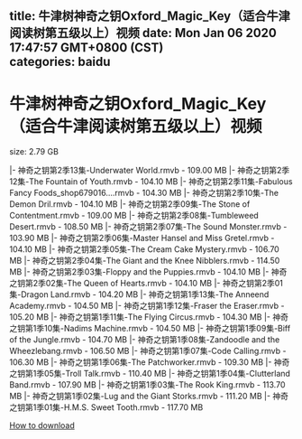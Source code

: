 
title: 牛津树神奇之钥Oxford_Magic_Key（适合牛津阅读树第五级以上）视频
date: Mon Jan 06 2020 17:47:57 GMT+0800 (CST)    
categories: baidu
---

# 牛津树神奇之钥Oxford_Magic_Key（适合牛津阅读树第五级以上）视频
size: 2.79 GB
 
 
|- 神奇之钥第2季13集-Underwater World.rmvb - 109.00 MB
|- 神奇之钥第2季12集-The Fountain of Youth.rmvb - 104.10 MB
|- 神奇之钥第2季11集-Fabulous Fancy Foods_shop679016....rmvb - 104.30 MB
|- 神奇之钥第2季10集-The Demon Dril.rmvb - 104.10 MB
|- 神奇之钥第2季09集-The Stone of Contentment.rmvb - 109.00 MB
|- 神奇之钥第2季08集-Tumbleweed Desert.rmvb - 108.50 MB
|- 神奇之钥第2季07集-The Sound Monster.rmvb - 103.90 MB
|- 神奇之钥第2季06集-Master Hansel and Miss Gretel.rmvb - 104.10 MB
|- 神奇之钥第2季05集-The Cream Cake Mystery.rmvb - 106.70 MB
|- 神奇之钥第2季04集-The Giant and the Knee Nibblers.rmvb - 114.50 MB
|- 神奇之钥第2季03集-Floppy and the Puppies.rmvb - 104.10 MB
|- 神奇之钥第2季02集-The Queen of Hearts.rmvb - 104.10 MB
|- 神奇之钥第2季01集-Dragon Land.rmvb - 104.20 MB
|- 神奇之钥第1季13集-The Anneend Academy.rmvb - 104.50 MB
|- 神奇之钥第1季12集-Fraser the Eraser.rmvb - 105.20 MB
|- 神奇之钥第1季11集-The Flying Circus.rmvb - 104.30 MB
|- 神奇之钥第1季10集-Nadims Machine.rmvb - 104.50 MB
|- 神奇之钥第1季09集-Biff of the Jungle.rmvb - 104.70 MB
|- 神奇之钥第1季08集-Zandoodle and the Wheezlebang.rmvb - 106.50 MB
|- 神奇之钥第1季07集-Code Calling.rmvb - 106.30 MB
|- 神奇之钥第1季06集-The Patchworker.rmvb - 109.30 MB
|- 神奇之钥第1季05集-Troll Talk.rmvb - 110.40 MB
|- 神奇之钥第1季04集-Clutterland Band.rmvb - 107.90 MB
|- 神奇之钥第1季03集-The Rook King.rmvb - 113.70 MB
|- 神奇之钥第1季02集-Lug and the Giant Storks.rmvb - 111.20 MB
|- 神奇之钥第1季01集-H.M.S. Sweet Tooth.rmvb - 117.70 MB

[How to download](https://bpcam.bemobtrk.com/go/2ceec3aa-1ca2-46d6-b9ff-aaa5c184517c?jno=5305)